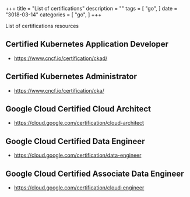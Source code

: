 +++
title = "List of certifications"
description = ""
tags = [
    "go",
]
date = "3018-03-14"
categories = [
    "go",
]
+++

List of certifications resources

## Certified Kubernetes Application Developer

- https://www.cncf.io/certification/ckad/

## Certified Kubernetes Administrator

- https://www.cncf.io/certification/cka/

## Google Cloud Certified Cloud Architect

- https://cloud.google.com/certification/cloud-architect

## Google Cloud Certified Data Engineer

- https://cloud.google.com/certification/data-engineer

## Google Cloud Certified Associate Data Engineer

- https://cloud.google.com/certification/cloud-engineer
